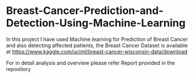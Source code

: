 # Breast-Cancer-Prediction-and-Detection-Using-Machine-Learning

In this project I have used Machine learning for Prediction of Breast Cancer and also detecting affected patients, the Breast Cancer Dataset is available at https://www.kaggle.com/uciml/breast-cancer-wisconsin-data/download

For in detail analysis and overview please refer Report provided in the repository
